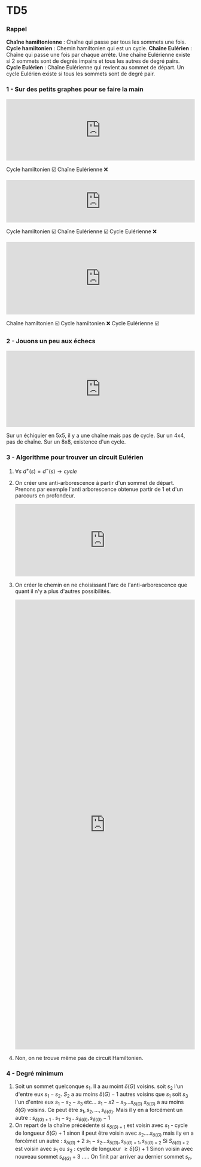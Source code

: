 # TD5

### Rappel

**Chaîne hamiltonienne** :  Chaîne qui passe par tous les sommets une fois.
**Cycle hamiltonien** : Chemin hamiltonien qui est un cycle.
**Chaîne Eulérien** : Chaîne qui passe une fois par chaque arrête. Une chaîne Eulérienne existe si 2 sommets sont de degrés impairs et tous les autres de degré  pairs.
**Cycle Eulérien** : Chaîne Eulérienne qui revient au sommet de départ. Un cycle Eulérien existe si tous les sommets sont de degré pair.

### 1 - Sur des petits graphes pour se faire la main

<iframe frameborder="0" style="width:100%;height:164px;" src="https://viewer.diagrams.net/?highlight=0000ff&edit=_blank&layers=1&nav=1#R7Zlbb9owFMc%2FDY%2BrYpvcHgdtd9culbZ2b25iiNUQI2NG2KefQ%2BxcDB2GLqQTBQn5HNvHyd%2B%2FHA5mgMaz%2FA3H8%2BQTi0k6gE6cD9DlAEIU%2BvKzcKxLBwSwdEw5jUsXqB039DdRTkd5lzQmi9ZAwVgq6LztjFiWkUi0fJhztmoPm7C0veocT9WKTu24iXBKtob9oLFISm%2FgNka%2FJXSa6JWBo3rucfQw5WyZqfUGEMGweJfdM6xjqfGLBMds1XChqwEac8ZE2ZrlY5IW0mrZynnXj%2FRW181JJmwmjN13n79%2F%2FQk%2B%2BO9H30JGry7Jx1duGeUXTpdE38bmYsVaCySjyL2QxmiVUEFu5jgqelaSBulLxCyVFpBNvJiXGzShOZGLjiY0TccsZXwTCMWYBJNI%2BheCswfS6PGigNxPqh69D1Kikbo%2BwgXJH71xUMkpKSVsRgRfyyFqAgzUDihCh56yV%2FV%2BI%2BVKGlutfVgRNq0i1yrLhhL6ANE9cAaqo2enOjxD1Su7N9XRGahuZpj%2BVR%2BegeoIGaqjvlX3LFTP4tdF1SKtjGWkrXRbJlRIzTKhaibgKbsh8PXmddSWkJyKW7Vu0b6TbUe1L%2FOmsdZGJkW6bRp3en5h1JM2lp5VKkBiXYU9ts1SJbbkEbHIJQLzKRF78d8GpwGGuwMM7eMkxYL%2Bal%2FwLlrUCl8YlbdSZ4PQ%2BOYDBnDljapZzYrNCISGBuCeEagUYivQBt7qtp%2FAc9Abz7voBEfQ6eyh8%2FDn5l%2FyPLTlGfbJs5lnh%2FBYns2vSf%2FEPIf98VzReeEekj31c6CmWeXpfpnWv%2BFfmD4J03q5F6a7Y9rtt5oYXgSoDat7JKy7YpnFSde82px9dMwraNLagHcfr01aK3afIa%2F6pGN%2FDka95mBH0gjD%2BtUG0yx2rTPy38Oaib5r3m1OnV54P03N0Wsi3z4QrZPxwYyD%2FbG6BtvmYO%2BUYFuXHf9H0WFfSPebxM3DDsc9Emm4J1DXPNscmXZdSB%2FDs%2F0BXv9F9PP%2FXSgrZBQiFAYwgNABQZtJf2fv4dnbvfAcz3OAD3xfBmsvsrv3yY%2BBNOs%2Fm8vh9R%2F66OoP"></iframe>

Cycle hamiltonien ☑️
Chaîne Eulérienne ❌

<iframe frameborder="0" style="width:100%;height:114px;" src="https://viewer.diagrams.net/?highlight=0000ff&edit=_blank&layers=1&nav=1#R7Vpbk9ogFP41PnYnQK6PVXd7n152pu32jU3QZDYGJ%2BKq%2FfUlAibBS6OriVnVGYdzgAN8fJwcTuyg3mj%2BLsXj8AsNSNyBRjDvoH4HQuQ5%2FDdTLIQCAigUwzQKhArkivvoL5FKQ2qnUUAmpYaM0phF47LSp0lCfFbS4TSls3KzAY3Lo47xUI5o5Ip7H8dkrdmvKGCh0LpWofV7Eg1DNTIwZM0j9p%2BGKZ0mcrwORNDLvqJ6hJUt2X4S4oDOCip020G9lFImSqN5j8QZtAo20e9uS%2B1q3ilJWJUOPevD15%2Ff%2F4BPzsfuD49Gt33y%2BY0lrDzjeErUMpaTZQsFELfC94IL3VkYMXI%2Fxn5WM%2BNs4LqQjWIuAV7Ek7HYoEE0J3zQ7iCK4x6Nabo0hAJM3IHP9ROW0idSqLF9lzwOVjVqHzhEXTk%2FkjIy37pwsIKTs5TQEWHpgjeRHaAnd0Ay1FR7O8v3G0lVWNhqpcOSYcOV5RxlXpBA7wG6DS4AdWSfG%2BrwAlFHTtOoowtAXfcwzaNuXgDqJjoz1N1LeJrqqDfu1137AlC3jHND3amAehK8zSJ0LiU0IWWkyzChDGqaMHk%2FALaUCwDfLT9cT%2BYR%2B811xo0lpQdpMyv3M8QMJSyUkPBFFzpl4kOxLu%2B2lFS%2F%2FbdfoEACdevYttUcKTpNfVLh2clwOiRsR0NrM3cK3LA2cEPpUhJjFj2X57uJMHKEbzTiK8lDDlejpq1xTqxT9ipeUDRDa54FaIYEDmuGlvxdLfsFlPaap%2FT%2BhAbtoTNsBZ2BtZuFVem8Zkg%2FFyems1flllkfnXNvvRehc3fdakoLV94Ypx3zBnkIeS50ITSAWyamYd3Yhm0bwAGOw9scyHe40cyK%2FRunUNdZqHL3v0YrNZ2FLaFuXWdBuzV61oF816%2BfuqFTc7pKZuW0nAaH%2BHejRf7dagel3WOFLLqhukOWKmmra8jyIkq7LeG0fhl0DnXTzn8MnZrTVZKC19DjZaGHWZHTbqNXS9M8EqdNPRtYN6erpFyvmZLT87lZH21aR4o71gzVHXecQTL7tccd1TkNm%2FXRdaRKvDNOlbiNnwWwv283Xp9vF%2B81zyVWOThNoscqtadJGnyr00Y%2FrV6nn3ssbe90ocfx0xbY%2BTA4kZ%2FmYv6vUNE8%2F%2Bctuv0H"></iframe>

Cycle hamiltonien ☑️
Chaîne Eulérienne ☑️ 
Cycle Eulérienne ❌

<iframe frameborder="0" style="width:100%;height:194px;" src="https://viewer.diagrams.net/?highlight=0000ff&edit=_blank&layers=1&nav=1#R7Ztbb9owFMc%2FDY9Ddpzr46Dt7tql0rbuLU0MRA0xCmbAPv0cYudiQDFpc6FApQof2yfJ3784x8dhgMbzzbvYXcy%2BEB%2BHAw34mwG6GWiabpnsf2LYpgbN0FPDNA781ARzw33wD3Mj4NZV4ONlqSElJKTBomz0SBRhj5ZsbhyTdbnZhITloy7cKT8iyA33nhvivWa%2FAp%2FOUqttFFq%2Fx8F0Jo4MAa95dL2naUxWET%2FeQEOak%2Fyl1XNX%2BOLtlzPXJ%2BuCCd0O0DgmhKbf5psxDhNphWxpv7sjtdl5xziiKh3GxoevP7%2F%2FgZ%2Bsj6MfDglub%2FDnN0bq5a8brrC4jN3J0q0QiHlhY8EKo%2FUsoPh%2B4XpJzZrRwGwzOg9ZCbKv7nKRDtAk2GB20NEkCMMxCUm8c4R8F9sTj9mXNCZPuFBjejZ%2BnGQ1YhyYRCN%2BfjimeHP0wmEmJ6MUkzmm8ZY14R00h48AJ1QXY7vOxxtx06ww1MLmcsKmmedcZfaFC32C6Ca8ANWR2TfVtQtUHVldq44uQHV5huledf0CVNdRz1S3L%2BFpKqve%2BbxuWwqqR%2F7bJFZkpYhEuKx0WSaUSE0iyiNVaPJyQeC73YfZ8Sagv5kNDA1eeuA%2Bk%2B83iWJAFLaiELGLLnRKig%2FFurzbriT6nT78qQrYF%2FHvsaFmSpFV7GGFWZy68RTTqnhyn50CG8YBNoQtxqFLg7%2Fl8z0EDD%2FCNxKwK8kffraEpikxl14n71UMlSVHe4xDyVGqw56jHb%2FZZddH2lEJEBtGugB0jncF0rAEdM53L5HWFJFO2e%2BMaUsfIgchx9ZstsKDdhlMYAxNYJoAWtCyWJt6vCPtoJvsNjp4Cm3dCyph%2B3V6b%2BleOBIbtHUvSAGfY9TkXY4cZUdNM62yKGqWaVhnfgdnNL8b54G0WDMcizSUkZYdybFP00irrDivIcuzkLbPhGk5erbqTtNWhaOmmVZZz19Dj%2BeFHroi03anS0tdfyGmddAx02b3TJ9ONHx9PHc7R%2BvGC8Ude47ajjt6kP177XGHOtNat3N0G6kSp7%2BpkuzVhFe9ASFvtmXlrjYgILjE%2FfweyK6SGTx32eWtiB7I3n3y6ryfuJ2ty%2BV3Q4A%2BlB5Q6hsGla4af9ZdE07nieHeaxuMHcspfOpmi%2BSXcCr8Ng7oNXt0noAWJjOBklZzdXzAldXu%2BhiCHiR8rhjW3Pk%2FNH89m8kKv60D2oMMzhXQmvmWJgCt8ts6oHb3gCrjeTpm9ZLsqnAqpBez%2FEnfX8UywRCAQnIPlbmEztBx8swgtGrOz%2FLa6sV4Z8X850Zp8%2FwnXej2Pw%3D%3D"></iframe>

Chaîne hamiltonien ☑️
Cycle hamiltonien ❌
Cycle Eulérienne ☑️

### 2 - Jouons un peu aux échecs

<iframe frameborder="0" style="width:100%;height:204px;" src="https://viewer.diagrams.net/?highlight=0000ff&edit=_blank&layers=1&nav=1#R7ZrbjtsgEIafxpeVDPiUW2fT7VFVG6mVekdsEluLjUVIk%2FTpS2rs2J6stJW6ayRWkSIzAyaZD4YfbI8sq9O9pE3xWeSMe9jPTx658zAO4kh%2FXwzn1oDDoDXsZJm3JnQ1rMvfzBh9Yz2UOduPKiohuCqbsTETdc0yNbJRKcVxXG0r%2BLjXhu5Mj%2F7VsM4oZ6DajzJXRWtNwkHtd6zcFV3PyDeeDc0edlIcatOfhwleXD6tu6LdvUz9fUFzcRyYyMojSymEaq%2Bq05LxS2i7sLXt3j7i7X%2B3ZLV6SoNl%2BP7L968%2F0cf4Q%2FptIcrVHfv0Bvnm5%2F6i%2FDCOyF6duxgdi1KxdUOzS%2Fmoh4FH0kJVXJeQvqT7piWzLU9M95ZyumE87eOzFFxI7a5FrW%2BQ7pUUD32wdRzSraiVGRkoupRLzrtGOqw5Zck261sOPFGWsM1We8yfYFKx06PxQX3U9WBmomJKnnUV0wAHBlQ3kBNTPl6HRVelGIyIzkbNQNz1d77C0BeGx7%2Bw6abIkA1xEw7B1sFBAE7sJpvAt45NACdOYhschvKQxbfgLKKY0Og%2FTZzIOjghgIMDN%2BH0MKyBg28sOQvb4LyQHpjA6Zeg%2BeDAJQe7qgci6%2BAQOHOwbXBeJq1NBYEFcKAgcFUPYOvYQD2AXNUDgW1wArjkuCoHpmyi2dlgKAdCN%2BGArDY%2FnBty4PV8wBY4EYAT2cZmnuMBC9jEMKu5yQZsQOdnk8Ck5uiKM4XTJ7n54Nx4kuPoo5xpVpsfTnjj6MbRtDaVAxbAgULa0Q3oVEdbwAbq6P6BumNwpjtQC%2BDAoxtHz6MBm2B2NnCP4%2BqbHSCrzQ8HbnIc1dFADczOptOOQx39ejpgCxyoo5GrcmC6A30%2BOLp4fU%2Fxr2%2FwLihZ%2FQE%3D"></iframe>

Sur un échiquier en 5x5, il y a une chaîne mais pas de cycle. Sur un 4x4, pas de chaîne. Sur un 8x8, existence d'un cycle.

### 3 - Algorithme pour trouver un circuit Eulérien

1. $\forall s\ d^+(s)=d^-(s) \rightarrow cycle$ 

2. On créer une anti-arborescence à partir d'un sommet de départ. Prenons par exemple l'anti arborescence obtenue  partir de 1 et d'un parcours en profondeur.

   <iframe frameborder="0" style="width:100%;height:194px;" src="https://viewer.diagrams.net/?highlight=0000ff&edit=_blank&layers=1&nav=1#R7VrbcpswEP0aP6YDyMbosXaS3tLpJTNt0jcF1kAjIyrLMfTrK4FkQ4hdPBMHt9h%2BgD26snuOpMUeoOk8e8NJGn1kAdCBYwXZAJ0PHMe2sSUvCslLxEVuCYQ8DnSlDXAd%2FwYN6nbhMg5gUasoGKMiTuugz5IEfFHDCOdsVa82Y7Q%2BakpCPaK1Aa59QqFR7XsciKhEvVGl9luIw8iMbFu65I749yFny0SPN3CQg9W3LJ4T05euv4hIwFYVCF0M0JQzJsq7eTYFqnxr3Fa2u9xSup43h0S0aTAdvfv07csP%2B8P4%2FeQrZvHFOVyd2WOv7OeB0CWYBymmK3LjIgikx7SZsEReJsVzg%2BrZkhbjImIhSwi9YiyVoC3BnyBEruNNloJJKBJzqksXgrN7mDLKeDEIcn0P7mbrEhMLJJEZS4TuyHa1XWl5WXwUHlNawQMC3syXOGSxuNHjqvtbNe1XI22dZ%2FopCiPXRukE9eRb3a2hBVtyH3b6WCtCEB6C2FlzvCaGFBywOQiey5YcKBHxQ30uRDM%2FXNfbRF%2FeaALsRQb3CTK4VGif11jh%2FloyU3C2KKLzWlawcZptCuVdqK6u6UbOq%2BypxJtUo1QKXzFsFcUCrlNSuHYl1546f8giLVeDWZwpHk4ouQM6WWvS8EDztU4q5ylSbSHPdqJqXwEXkO0mSTOgpoFZHPJH9qqyFGkoqqxCBnt%2BCnjO%2F78ePKu2x2217W2hwktpe3wgbQ9P2n5S287wkbbdzrVtNWNyACmb7dZ6hV1U23IR8nZuutKzPL%2BpGremT2VsGhWWafXSR4nPwGMZEeCHOCrgf%2BWogA%2B0nODTctLqqOCgzpeT4emosI%2B2PZPe%2Fv2ogDrVtploJbDjvssPuUe3m%2Fcgc39W%2BaHW8ut2azUTrQTW67v8ht6xyc%2B89zzJr6X82ifKuFv5NRPlUd%2Fl5x5dLotP76n2k1%2FrxBJ3%2B57KayaWqO%2Fy86yjk98p99tLfrh17oe7zf1wM%2FdTZt8ViI8u%2FcPNLMHue5Tsxu9phwuTNDe%2F3RdllT9IoIs%2F"></iframe>

3. On créer le chemin en ne choisissant l'arc de l'anti-arborescence que quant il n'y a plus d'autres possibilités.

   <iframe frameborder="0" style="width:100%;height:1204px;" src="https://viewer.diagrams.net/?highlight=0000ff&edit=_blank&layers=1&nav=1#R7Zxdb5swFIZ%2FTS4rYTshcLmm7b46TVulTdqdExxgdXBGnCbZr58JNoE4aYzUyUS4vQCOPzj4nAfMa5QBmiy273O8TL6wiNAB9KLtAN0NIAQg9MSmsOxKi4%2F80hDnaSQrHQxP6V8ijbJdvE4jsmpU5IxRni6bxhnLMjLjDRvOc7ZpVpsz2jzrEsfyjN7B8DTDlGjVfqYRT0prMKrV%2FkDSOFFnBp4smeLZc5yzdSbPN4AIhsV%2FWbzAqi9Zf5XgiG1qJnQ%2FQJOcMV7uLbYTQouxVcNWtns4U1r5nZOMmzSYjD5%2B%2FfHtF%2Fg8%2FnT7PWTp%2FR15vAFhUPbzgumaqAvZu8t3aohIJEZMHmYsE5vb%2FXWTomdPHLGcJyxmGaaPjC2FEQjjb8L5TsYbrzkTpoQvqCxd8Zw9kwmjLN%2BfBPmzgEznVYmKBRKWOcu47Aj48rjW8mH%2FV9hTSmv2CJNgPhP28oKKqzg7dNK0Yut8Rl4br7HMbo7zmPBXR3ZcBVnAQ9iC8HwnWuaEYp6%2BNH3BMovjqt4hkmJHBrNNYJWjjcD6lMvxa0TY%2F7NmquBmtR%2Fpd6ICCJfbQ6HYi4stUN0Iv8qeSrueNpQKiIts2SQpJ09LvB%2FajbiPNHMBr5Yl2fN0W%2BTULcVTQm8rvlRMZe41EwSeSpAziXA%2B6eRYkZyT7etJogdUNVCg746ON7XbijQltTuKsr15CkB1p3Jsm7FdEmvEdmiVbeVoLbDjvuNXcdQd%2FKDDrxV%2BoSF%2B4slkF79QCyzqO37DYefwGzr8WuAnoTLCD9nEr3K0Fljf4dfEr%2BLKHn6n3j8cfhegMsJvZBc%2FpAX2RGT7hZ%2FvdQ4%2Fp%2Bu0w29kjJ9VXadytBbYkcOviV%2F1NLSGH3DSSzv8TKUX6FmVXipHa4EFemT7hd%2FY7xx%2BTnpph5%2Bx9AKsSi%2BVo7XABn3HL4Sdw89JL63wA8bSC7ArvQBdeum98gm8oHP86ZMUx99Fqoz48%2B3yp2svvV%2F4A3DYOf70WYod%2FgI4Rb7%2FpvyNSBAN35o%2F049qIAjs8qeL2r1fetD4q9QYa%2FxBfZrinn8XqTLhr%2FblohX%2BdFV76Pg74q%2BSY%2Bzxp09THH8XqTLiD1rlD%2Bqy9onI9oy%2F4%2Fe%2FDvCnrxE5%2Fi5SZcTf0C5%2Fuq4d9p2%2FY%2FmzA%2Fh1RX65ktc%2FNYczwM%2Bu%2FAJ1Xbv308%2Fjxb8O4OfUl3b4Gasv0K76AnX1pffq5zF%2B1dPQGn6oK%2BLLteBnLL4gu%2BIL1MUXYfH04PabwMP7oD0Eu6K%2FXAmCyFh%2FQXb1F6TrL73%2F%2BFPjD1pf%2F0Nd0V%2BuhT9j%2FQXZ1V%2BUo%2B77l%2FP6Sxf4cwJMO%2F6MBRhkV4BBugBzIrL94k9bf%2BgCgPqbeu%2B%2FktfWaf9nnMTh4ZeF9mW1n29C9%2F8A"></iframe>

4. Non, on ne trouve même pas de circuit Hamiltonien.

### 4 -  Degré minimum

1. Soit un sommet quelconque $s_1$. Il a au moint $\delta(G)$ voisins. soit $s_2$ l'un d'entre eux $s_1 - s_2$. $S_2$ a au moins $\delta(G)-1$ autres voisins que $s_1$ soit $s_3$ l'un d'entre eux  $s_1 - s_2 - s_3$ etc... $s_1 - s2 - s_3 ... s_{\delta(G)}$
   $s_{\delta(G)}$ a au moins $\delta(G)$ voisins. Ce peut être $s_1,s_2,..., s_{\delta(G)}$. Mais il y en a forcément un autre : $s_{\delta(G)+1}$ . $s_1 - s_2 ... s_{\delta(G)}, s_{\delta(G)}-1$
2. On repart de la chaîne précédente si $s_{\delta(G)+1}$ est voisin avec $s_1$ - cycle de longueur $\delta(G)+1$ sinon il peut être voisin avec $s_2....s_{\delta(G)}$ mais ily en a forcémet un autre : $s_{\delta(G)} +2$
   $s_1 - s_2 ... s_{\delta(G)}, s_{\delta(G)+1}, s_{\delta(G)+2}$
   Si $S_{\delta(G)+2}$ est voisin avec $s_1$ ou $s_2$ : cycle de longueur $\geq \delta(G)+1$ Sinon voisin avec nouveau sommet $s_{\delta(G)}+3$
   .....
   On finit par arriver au dernier sommet $s_n$. 

